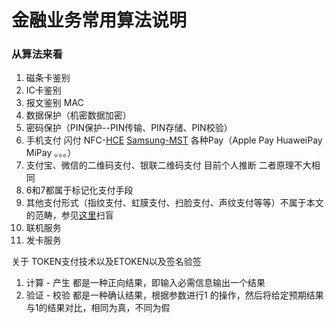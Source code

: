 # 金融业务常用算法说明



### 从算法来看

1. 磁条卡鉴别
2. IC卡鉴别
3. 报文鉴别 MAC
4. 数据保护（机密数据加密）
5. 密码保护（PIN保护--PIN传输、PIN存储、PIN校验）
6. 手机支付 闪付 NFC-[HCE](https://en.wikipedia.org/wiki/Host_card_emulation) [Samsung-MST](https://en.wikipedia.org/wiki/Magnetic_secure_transmission) 各种Pay（Apple Pay HuaweiPay MiPay 。。。）
7. 支付宝、微信的二维码支付、银联二维码支付 目前个人推断 二者原理不大相同
8. 6和7都属于标记化支付手段
9. 其他支付形式（指纹支付、虹膜支付、扫脸支付、声纹支付等等）不属于本文的范畴，参见[这里](http://blog.csdn.net/starryheavens/article/details/50590485)扫盲
10. 联机服务
11. 发卡服务

关于 TOKEN支付技术以及ETOKEN以及签名验签

1. 计算 - 产生 都是一种正向结果，即输入必需信息输出一个结果
2. 验证 - 校验 都是一种确认结果，根据参数进行1 的操作，然后将给定预期结果与1的结果对比，相同为真，不同为假

